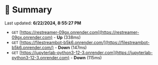 # 📖 Summary
Last updated: **6/22/2024, 8:55:27 PM**

- `GET` [https://restreamer-09gx.onrender.com](https://restreamer-09gx.onrender.com) - **Up** (338ms)
- `GET` [https://filestreambot-b5k6.onrender.com/](https://filestreambot-b5k6.onrender.com/) - **Down** (147ms)
- `GET` [https://jupyterlab-python3-12-3.onrender.com](https://jupyterlab-python3-12-3.onrender.com) - **Down** (115ms)
